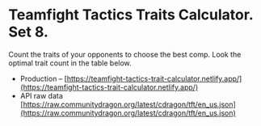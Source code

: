 # Teamfight Tactics Traits Calculator. Set 8.
Count the traits of your opponents to choose the best comp. Look the optimal trait count in the table below.

- Production – [https://teamfight-tactics-trait-calculator.netlify.app/](https://teamfight-tactics-trait-calculator.netlify.app/)
- API raw data [https://raw.communitydragon.org/latest/cdragon/tft/en_us.json](https://raw.communitydragon.org/latest/cdragon/tft/en_us.json)
